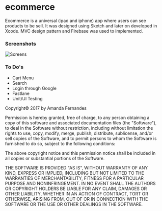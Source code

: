# ecommerce
Ecommerce is a universal (ipad and iphone) app where users can see products to be sell.
It was designed using Sketch and later on developed in Xcode. MVC design pattern and Firebase was used to implemented.

### Screenshots

![Screens](images/ecommerce_screens.png)


### To Do's
- Cart Menu
- Search
- Login through Google
- Fastlane
- Unit/UI Testing


Copyright© 2017 by Amanda Fernandes

Permission is hereby granted, free of charge, to any person obtaining a copy of this software and associated documentation files (the "Software"), to deal in the Software without restriction, including without limitation the rights to use, copy, modify, merge, publish, distribute, sublicense, and/or sell copies of the Software, and to permit persons to whom the Software is furnished to do so, subject to the following conditions:

The above copyright notice and this permission notice shall be included in all copies or substantial portions of the Software.

THE SOFTWARE IS PROVIDED "AS IS", WITHOUT WARRANTY OF ANY KIND, EXPRESS OR IMPLIED, INCLUDING BUT NOT LIMITED TO THE WARRANTIES OF MERCHANTABILITY, FITNESS FOR A PARTICULAR PURPOSE AND NONINFRINGEMENT. IN NO EVENT SHALL THE AUTHORS OR COPYRIGHT HOLDERS BE LIABLE FOR ANY CLAIM, DAMAGES OR OTHER LIABILITY, WHETHER IN AN ACTION OF CONTRACT, TORT OR OTHERWISE, ARISING FROM, OUT OF OR IN CONNECTION WITH THE SOFTWARE OR THE USE OR OTHER DEALINGS IN THE SOFTWARE.
